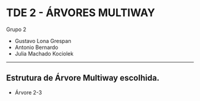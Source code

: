 # TDE 2 - ÁRVORES MULTIWAY

Grupo 2

- Gustavo Lona Grespan
- Antonio Bernardo
- Julia Machado Kociolek

---

## Estrutura de Árvore Multiway escolhida.

- Árvore 2-3
